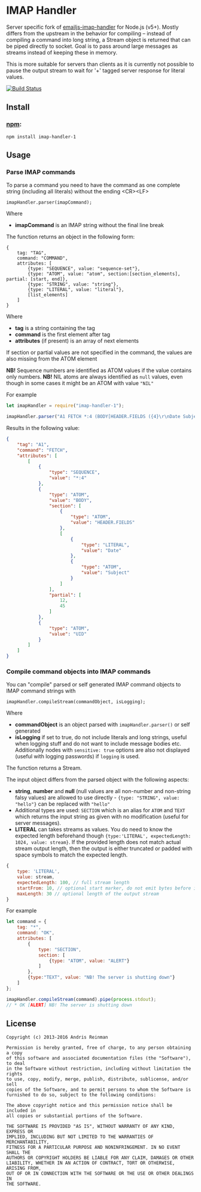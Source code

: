 # IMAP Handler

Server specific fork of [emailjs-imap-handler](https://github.com/emailjs/emailjs-imap-handler) for Node.js (v5+). Mostly differs from the upstream in the behavior for compiling – instead of compiling a command into long string, a Stream object is returned that can be piped directly to socket. Goal is to pass around large messages as streams instead of keeping these in memory.

This is more suitable for servers than clients as it is currently not possible to pause the output stream to wait for '+' tagged server response for literal values.

[![Build Status](https://travis-ci.org/andris9/imap-handler-1.png?branch=master)](https://travis-ci.org/andris9/imap-handler-1)

## Install

### [npm](https://www.npmjs.org/):

    npm install imap-handler-1

## Usage

### Parse IMAP commands

To parse a command you need to have the command as one complete string (including all literals) without the ending &lt;CR&gt;&lt;LF&gt;

    imapHandler.parser(imapCommand);

Where

  * **imapCommand** is an IMAP string without the final line break

The function returns an object in the following form:

```
{
    tag: "TAG",
    command: "COMMAND",
    attributes: [
        {type: "SEQUENCE", value: "sequence-set"},
        {type: "ATOM", value: "atom", section:[section_elements], partial: [start, end]},
        {type: "STRING", value: "string"},
        {type: "LITERAL", value: "literal"},
        [list_elements]
    ]
}
```

Where

  * **tag** is a string containing the tag
  * **command** is the first element after tag
  * **attributes** (if present) is an array of next elements

If section or partial values are not specified in the command, the values are also missing from the ATOM element

**NB!** Sequence numbers are identified as ATOM values if the value contains only numbers.
**NB!** NIL atoms are always identified as `null` values, even though in some cases it might be an ATOM with value `"NIL"`

For example

```javascript
let imapHandler = require("imap-handler-1");

imapHandler.parser("A1 FETCH *:4 (BODY[HEADER.FIELDS ({4}\r\nDate Subject)]<12.45> UID)");
```

Results in the following value:

```json
{
    "tag": "A1",
    "command": "FETCH",
    "attributes": [
        [
            {
                "type": "SEQUENCE",
                "value": "*:4"
            },
            {
                "type": "ATOM",
                "value": "BODY",
                "section": [
                    {
                        "type": "ATOM",
                        "value": "HEADER.FIELDS"
                    },
                    [
                        {
                            "type": "LITERAL",
                            "value": "Date"
                        },
                        {
                            "type": "ATOM",
                            "value": "Subject"
                        }
                    ]
                ],
                "partial": [
                    12,
                    45
                ]
            },
            {
                "type": "ATOM",
                "value": "UID"
            }
        ]
    ]
}
```

### Compile command objects into IMAP commands

You can "compile" parsed or self generated IMAP command objects to IMAP command strings with

    imapHandler.compileStream(commandObject, isLogging);

Where

  * **commandObject** is an object parsed with `imapHandler.parser()` or self generated
  * **isLogging** if set to true, do not include literals and long strings, useful when logging stuff and do not want to include message bodies etc. Additionally nodes with `sensitive: true` options are also not displayed (useful with logging passwords) if `logging` is used.

The function returns a Stream.

The input object differs from the parsed object with the following aspects:

  * **string**, **number** and **null** (null values are all non-number and non-string falsy values) are allowed to use directly - `{type: "STRING", value: "hello"}` can be replaced with `"hello"`
  * Additional types are used: `SECTION` which is an alias for `ATOM` and `TEXT` which returns the input string as given with no modification (useful for server messages).
  * **LITERAL** can takes streams as values. You do need to know the expected length beforehand though `{type:'LITERAL', expectedLength: 1024, value: stream}`. If the provided length does not match actual stream output length, then the output is either truncated or padded with space symbols to match the expected length.

```javascript
{
    type: 'LITERAL',
    value: stream,
    expectedLength: 100, // full stream length
    startFrom: 10, // optional start marker, do not emit bytes before it
    maxLength: 30 // optional length of the output stream
}
```

For example

```javascript
let command = {
    tag: "*",
    command: "OK",
    attributes: [
        {
            type: "SECTION",
            section: [
                {type: "ATOM", value: "ALERT"}
            ]
        },
        {type:"TEXT", value: "NB! The server is shutting down"}
    ]
};

imapHandler.compileStream(command).pipe(process.stdout);
// * OK [ALERT] NB! The server is shutting down
```

## License

```
Copyright (c) 2013-2016 Andris Reinman

Permission is hereby granted, free of charge, to any person obtaining a copy
of this software and associated documentation files (the "Software"), to deal
in the Software without restriction, including without limitation the rights
to use, copy, modify, merge, publish, distribute, sublicense, and/or sell
copies of the Software, and to permit persons to whom the Software is
furnished to do so, subject to the following conditions:

The above copyright notice and this permission notice shall be included in
all copies or substantial portions of the Software.

THE SOFTWARE IS PROVIDED "AS IS", WITHOUT WARRANTY OF ANY KIND, EXPRESS OR
IMPLIED, INCLUDING BUT NOT LIMITED TO THE WARRANTIES OF MERCHANTABILITY,
FITNESS FOR A PARTICULAR PURPOSE AND NONINFRINGEMENT. IN NO EVENT SHALL THE
AUTHORS OR COPYRIGHT HOLDERS BE LIABLE FOR ANY CLAIM, DAMAGES OR OTHER
LIABILITY, WHETHER IN AN ACTION OF CONTRACT, TORT OR OTHERWISE, ARISING FROM,
OUT OF OR IN CONNECTION WITH THE SOFTWARE OR THE USE OR OTHER DEALINGS IN
THE SOFTWARE.
```
